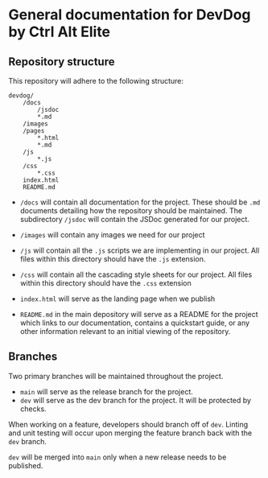 # General documentation for DevDog by Ctrl Alt Elite

## Repository structure

This repository will adhere to the following structure:

```
devdog/
    /docs
        /jsdoc
        *.md
    /images
    /pages
        *.html
        *.md
    /js
        *.js
    /css
        *.css
    index.html
    README.md
```

- `/docs` will contain all documentation for the project. These should be `.md` documents detailing how the repository should be maintained. The subdirectory `/jsdoc` will contain the JSDoc generated for our project.
- `/images` will contain any images we need for our project
- `/js` will contain all the `.js` scripts we are implementing in our project. All files within this directory should have the `.js` extension.
- `/css` will contain all the cascading style sheets for our project. All files within this directory should have the `.css` extension

- `index.html` will serve as the landing page when we publish
- `README.md` in the main depository will serve as a README for the project which links to our documentation, contains a quickstart guide, or any other information relevant to an initial viewing of the repository.

## Branches

Two primary branches will be maintained throughout the project.

- `main` will serve as the release branch for the project.
- `dev` will serve as the dev branch for the project. It will be protected by checks.

When working on a feature, developers should branch off of `dev`. Linting and unit testing will occur upon merging the feature branch back with the `dev` branch.

`dev` will be merged into `main` only when a new release needs to be published.
